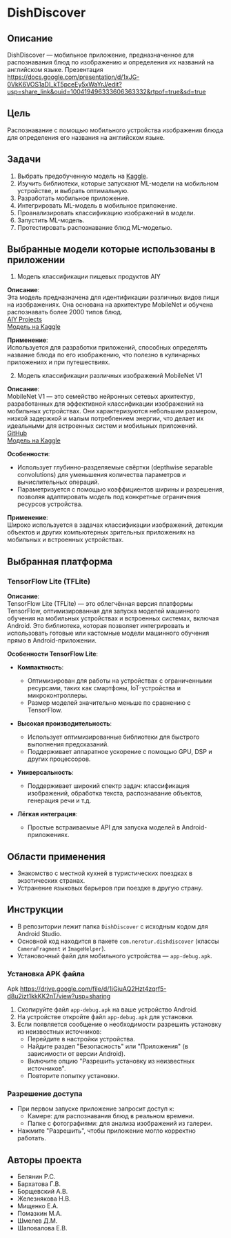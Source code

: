 # DishDiscover

## Описание
DishDiscover — мобильное приложение, предназначенное для распознавания блюд по изображению и определения их названий на английском языке.
Презентация https://docs.google.com/presentation/d/1xJG-0VkK6VOS1aDI_kT5pceEy5xWaYrJ/edit?usp=share_link&ouid=100419496333606363332&rtpof=true&sd=true

## Цель

Распознавание с помощью мобильного устройства изображения блюда для определения его названия на английском языке.

## Задачи
1. Выбрать предобученную модель на [Kaggle](https://www.kaggle.com/).
2. Изучить библиотеки, которые запускают ML-модели на мобильном устройстве, и выбрать оптимальную.
3. Разработать мобильное приложение.
4. Интегрировать ML-модель в мобильное приложение.
5. Проанализировать классификацию изображений в модели.
6. Запустить ML-модель.
7. Протестировать распознавание блюд ML-моделью.

## Выбранные модели которые использованы в приложении

1. Модель классификации пищевых продуктов AIY

**Описание**:  
Эта модель предназначена для идентификации различных видов пищи на изображениях. Она основана на архитектуре MobileNet и обучена распознавать более 2000 типов блюд.  
[AIY Projects](https://aiyprojects.withgoogle.com/models/)  
[Модель на Kaggle](https://www.kaggle.com/models/google/aiy)

**Применение**:  
Используется для разработки приложений, способных определять название блюда по его изображению, что полезно в кулинарных приложениях и при путешествиях.

2. Модель классификации различных изображений MobileNet V1

**Описание**:  
MobileNet V1 — это семейство нейронных сетевых архитектур, разработанных для эффективной классификации изображений на мобильных устройствах. Они характеризуются небольшим размером, низкой задержкой и малым потреблением энергии, что делает их идеальными для встроенных систем и мобильных приложений.  
[GitHub](https://github.com/tensorflow/models/blob/master/research/slim/nets/mobilenet_v1.md)  
[Модель на Kaggle](https://www.kaggle.com/models/google/mobilenet-v1)

**Особенности**:
- Использует глубинно-разделяемые свёртки (depthwise separable convolutions) для уменьшения количества параметров и вычислительных операций.
- Параметризуется с помощью коэффициентов ширины и разрешения, позволяя адаптировать модель под конкретные ограничения ресурсов устройства.

**Применение**:  
Широко используется в задачах классификации изображений, детекции объектов и других компьютерных зрительных приложениях на мобильных и встроенных устройствах.

## Выбранная платформа

### TensorFlow Lite (TFLite)

**Описание**:  
TensorFlow Lite (TFLite) — это облегчённая версия платформы TensorFlow, оптимизированная для запуска моделей машинного обучения на мобильных устройствах и встроенных системах, включая Android. Это библиотека, которая позволяет интегрировать и использовать готовые или кастомные модели машинного обучения прямо в Android-приложении.

**Особенности TensorFlow Lite**:

- **Компактность**:
    - Оптимизирован для работы на устройствах с ограниченными ресурсами, таких как смартфоны, IoT-устройства и микроконтроллеры.
    - Размер моделей значительно меньше по сравнению с TensorFlow.

- **Высокая производительность**:
    - Использует оптимизированные библиотеки для быстрого выполнения предсказаний.
    - Поддерживает аппаратное ускорение с помощью GPU, DSP и других процессоров.

- **Универсальность**:
    - Поддерживает широкий спектр задач: классификация изображений, обработка текста, распознавание объектов, генерация речи и т.д.

- **Лёгкая интеграция**:
    - Простые встраиваемые API для запуска моделей в Android-приложениях.

## Области применения

- Знакомство с местной кухней в туристических поездках в экзотических странах.
- Устранение языковых барьеров при поездке в другую страну.

## Инструкции

- В репозитории лежит папка `DishDiscover` с исходным кодом для Android Studio.
- Основной код находится в пакете `com.nerotur.dishdiscover` (классы `CameraFragment` и `ImageHelper`).
- Установочный файл для мобильного устройства — `app-debug.apk`.

### Установка APK файла
Apk https://drive.google.com/file/d/1iGiuAQ2Hzt4zqrf5-d8u2izt1kkKK2nT/view?usp=sharing
1. Скопируйте файл `app-debug.apk` на ваше устройство Android.
2. На устройстве откройте файл `app-debug.apk` для установки.
3. Если появляется сообщение о необходимости разрешить установку из неизвестных источников:
    - Перейдите в настройки устройства.
    - Найдите раздел "Безопасность" или "Приложения" (в зависимости от версии Android).
    - Включите опцию "Разрешить установку из неизвестных источников".
    - Повторите попытку установки.

### Разрешение доступа

- При первом запуске приложение запросит доступ к:
    - Камере: для распознавания блюд в реальном времени.
    - Папке с фотографиями: для анализа изображений из галереи.
- Нажмите "Разрешить", чтобы приложение могло корректно работать.

## Авторы проекта
- Белянин Р.С.
- Бархатова Г.В.
- Борщевский А.В.
- Железнякова Н.В.
- Мищенко Е.А.
- Помазкин М.А.
- Шмелев Д.М.
- Шаповалова Е.В.